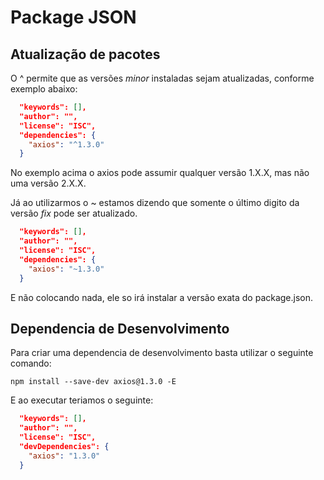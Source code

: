 # Package JSON
## Atualização de pacotes

O ^ permite que as versões *minor* instaladas sejam atualizadas, conforme exemplo abaixo:

~~~JSON
  "keywords": [],
  "author": "",
  "license": "ISC",
  "dependencies": {
    "axios": "^1.3.0" 
  }
~~~
No exemplo acima o axios pode assumir qualquer versão 1.X.X, mas não uma versão 2.X.X.

Já ao utilizarmos o ~ estamos dizendo que somente o último digito da versão *fix* pode ser atualizado.

~~~JSON
  "keywords": [],
  "author": "",
  "license": "ISC",
  "dependencies": {
    "axios": "~1.3.0" 
  }
~~~

E não colocando nada, ele so irá instalar a versão exata do package.json.

## Dependencia de Desenvolvimento

Para criar uma dependencia de desenvolvimento basta utilizar o seguinte comando:

~~~ 
npm install --save-dev axios@1.3.0 -E
~~~

E ao executar teriamos o seguinte:
~~~JSON
  "keywords": [],
  "author": "",
  "license": "ISC",
  "devDependencies": {
    "axios": "1.3.0"
  }
~~~